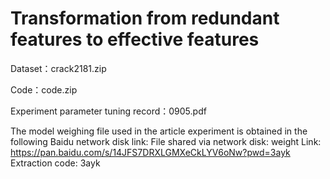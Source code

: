 # Transformation from redundant features to effective features


  Dataset：crack2181.zip


  Code：code.zip


  Experiment parameter tuning record：0905.pdf


  The model weighing file used in the article experiment is obtained in the following Baidu network disk link:
  File shared via network disk: weight
  Link: https://pan.baidu.com/s/14JFS7DRXLGMXeCkLYV6oNw?pwd=3ayk Extraction code: 3ayk
    
